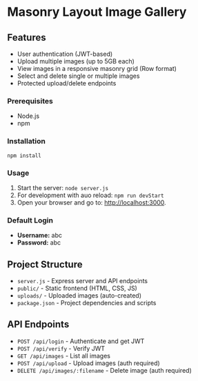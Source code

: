 # Masonry Layout Image Gallery
## Features

- User authentication (JWT-based)
- Upload multiple images (up to 5GB each)
- View images in a responsive masonry grid (Row format)
- Select and delete single or multiple images
- Protected upload/delete endpoints

### Prerequisites

- Node.js
- npm

### Installation
`npm install`

### Usage
1. Start the server: `node server.js`
2. For development with auo reload: `npm run devStart`
2. Open your browser and go to: [http://localhost:3000](http://localhost:3000).

### Default Login

- **Username:** abc
- **Password:** abc

## Project Structure

- `server.js` - Express server and API endpoints
- `public/` - Static frontend (HTML, CSS, JS)
- `uploads/` - Uploaded images (auto-created)
- `package.json` - Project dependencies and scripts

## API Endpoints

- `POST /api/login` - Authenticate and get JWT
- `POST /api/verify` - Verify JWT
- `GET /api/images` - List all images
- `POST /api/upload` - Upload images (auth required)
- `DELETE /api/images/:filename` - Delete image (auth required)